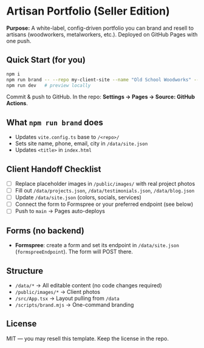 # Artisan Portfolio (Seller Edition)

**Purpose:** A white-label, config-driven portfolio you can brand and resell to artisans (woodworkers, metalworkers, etc.). Deployed on GitHub Pages with one push.

## Quick Start (for you)
```bash
npm i
npm run brand -- --repo my-client-site --name "Old School Woodworks" --phone "(214) 555-0192" --email "hello@oldschoolwoodworks.com" --city "Dallas–Fort Worth"
npm run dev   # preview locally
```

Commit & push to GitHub. In the repo: **Settings → Pages → Source: GitHub Actions**.

## What `npm run brand` does
- Updates `vite.config.ts` base to `/<repo>/`
- Sets site name, phone, email, city in `/data/site.json`
- Updates `<title>` in `index.html`

## Client Handoff Checklist
- [ ] Replace placeholder images in `/public/images/` with real project photos
- [ ] Fill out `/data/projects.json`, `/data/testimonials.json`, `/data/blog.json`
- [ ] Update `/data/site.json` (colors, socials, services)
- [ ] Connect the form to Formspree or your preferred endpoint (see below)
- [ ] Push to `main` → Pages auto-deploys

## Forms (no backend)
- **Formspree**: create a form and set its endpoint in `/data/site.json` (`formspreeEndpoint`). The form will POST there.

## Structure
- `/data/*` → All editable content (no code changes required)
- `/public/images/*` → Client photos
- `/src/App.tsx` → Layout pulling from `/data`
- `/scripts/brand.mjs` → One-command branding

## License
MIT — you may resell this template. Keep the license in the repo.
